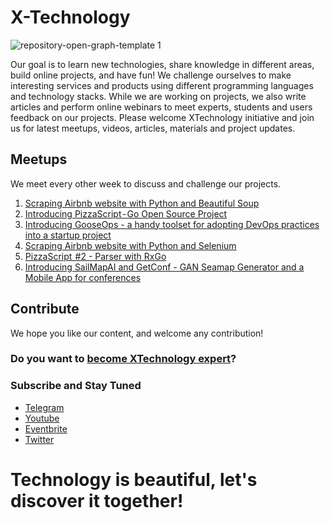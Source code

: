 # X-Technology

![repository-open-graph-template 1](https://user-images.githubusercontent.com/1259644/115153860-493a2880-a078-11eb-85c8-201b1512ee4b.png)

Our goal is to learn new technologies, share knowledge in different areas, build online projects, and have fun! We challenge ourselves to make interesting services and products using different programming languages and technology stacks. While we are working on projects, we also write articles and perform online webinars to meet experts, students and users feedback on our projects. Please welcome XTechnology initiative and join us for latest meetups, videos, articles, materials and project updates.

## Meetups

We meet every other week to discuss and challenge our projects. 

1. [Scraping Airbnb website with Python and Beautiful Soup](https://youtu.be/B7uOXdHc8jc)
2. [Introducing PizzaScript - Go Open Source Project](https://youtu.be/V6naUYo1Wdk)
3. [Introducing GooseOps - a handy toolset for adopting DevOps practices into a startup project](https://youtu.be/3ofIaeM4nls)
4. [Scraping Airbnb website with Python and Selenium](https://youtu.be/L8ooiuBnZ8M)
5. [PizzaScript  #2 - Parser with RxGo](https://youtu.be/a3RvC2fvr_g)
6. [Introducing SailMapAI and GetConf - GAN Seamap Generator and a Mobile App for conferences](https://youtu.be/7jtzvDK2mKk)

## Contribute

We hope you like our content, and welcome any contribution!

### Do you want to [become XTechnology expert](https://forms.gle/8xc1j7cf8h3sEZ6W8)?

### Subscribe and Stay Tuned

- [Telegram](https://t.me/xtechn)
- [Youtube](https://www.youtube.com/channel/UCQZNnzybEi0vvNbeDB0qABQ)
- [Eventbrite](https://www.eventbrite.co.uk/o/xtechnology-32181547901)
- [Twitter](https://twitter.com/XTechnology5)

# Technology is beautiful, let's discover it together!
